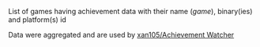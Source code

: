 List of games having achievement data with their name (_game_), binary(ies) and platform(s) id

Data were aggregated and are used by [xan105/Achievement Watcher](https://github.com/xan105/Achievement-Watcher)